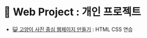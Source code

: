 # 🥳 Web Project : 개인 프로젝트
- [😺 고양이 사진 중심 웹페이지 만들기](https://findkh.github.io/WebProject/hafa_photo_web/templated-visualize/index2.html) : HTML CSS 연습
